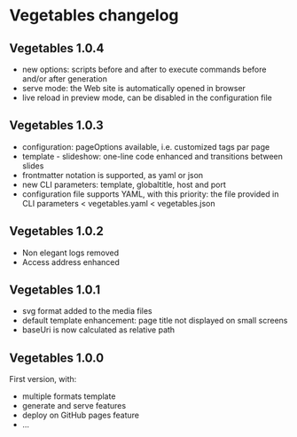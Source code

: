 # Vegetables changelog

## Vegetables 1.0.4

- new options: scripts before and after to execute commands before and/or after generation
- serve mode: the Web site is automatically opened in browser
- live reload in preview mode, can be disabled in the configuration file

## Vegetables 1.0.3

- configuration: pageOptions available, i.e. customized tags par page
- template - slideshow: one-line code enhanced and transitions between slides
- frontmatter notation is supported, as yaml or json
- new CLI parameters: template, globaltitle, host and port
- configuration file supports YAML, with this priority: the file provided in CLI parameters < vegetables.yaml < vegetables.json

## Vegetables 1.0.2

- Non elegant logs removed
- Access address enhanced

## Vegetables 1.0.1

- svg format added to the media files
- default template enhancement: page title not displayed on small screens
- baseUri is now calculated as relative path

## Vegetables 1.0.0

First version, with:

- multiple formats template
- generate and serve features
- deploy on GitHub pages feature
- ...